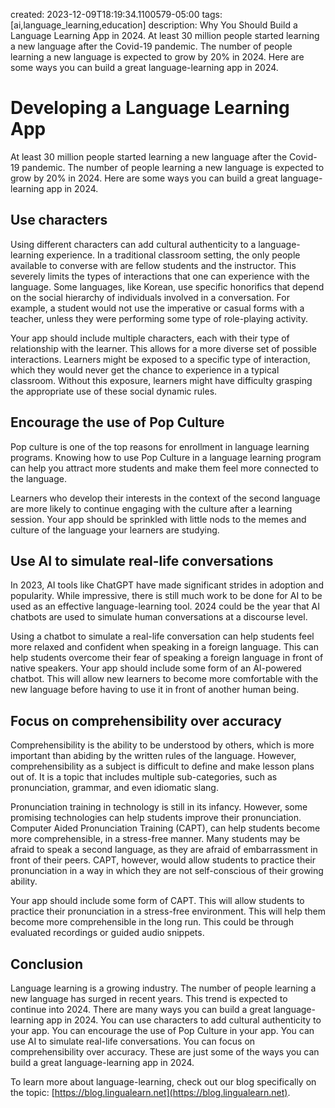 created: 2023-12-09T18:19:34.1100579-05:00
tags: [ai,language_learning,education]
description: Why You Should Build a Language Learning App in 2024. At least 30 million people started learning a new language after the Covid-19 pandemic. The number of people learning a new language is expected to grow by 20% in 2024. Here are some ways you can build a great language-learning app in 2024.

# Developing a Language Learning App

At least 30 million people started learning a new language after the Covid-19 pandemic. The number of people learning a new language is expected to grow by 20% in 2024. Here are some ways you can build a great language-learning app in 2024.

## Use characters
Using different characters can add cultural authenticity to a language-learning experience. In a traditional classroom setting, the only people available to converse with are fellow students and the instructor. This severely limits the types of interactions that one can experience with the language. Some languages, like Korean, use specific honorifics that depend on the social hierarchy of individuals involved in a conversation. For example, a student would not use the imperative or casual forms with a teacher, unless they were performing some type of role-playing activity.

Your app should include multiple characters, each with their type of relationship with the learner. This allows for a more diverse set of possible interactions. Learners might be exposed to a specific type of interaction, which they would never get the chance to experience in a typical classroom. Without this exposure, learners might have difficulty grasping the appropriate use of these social dynamic rules.

## Encourage the use of Pop Culture
Pop culture is one of the top reasons for enrollment in language learning programs. Knowing how to use Pop Culture in a language learning program can help you attract more students and make them feel more connected to the language.

Learners who develop their interests in the context of the second language are more likely to continue engaging with the culture after a learning session. Your app should be sprinkled with little nods to the memes and culture of the language your learners are studying.

## Use AI to simulate real-life conversations
In 2023, AI tools like ChatGPT have made significant strides in adoption and popularity. While impressive, there is still much work to be done for AI to be used as an effective language-learning tool. 2024 could be the year that AI chatbots are used to simulate human conversations at a discourse level.

Using a chatbot to simulate a real-life conversation can help students feel more relaxed and confident when speaking in a foreign language. This can help students overcome their fear of speaking a foreign language in front of native speakers. Your app should include some form of an AI-powered chatbot. This will allow new learners to become more comfortable with the new language before having to use it in front of another human being.

## Focus on comprehensibility over accuracy
Comprehensibility is the ability to be understood by others, which is more important than abiding by the written rules of the language. However, comprehensibility as a subject is difficult to define and make lesson plans out of. It is a topic that includes multiple sub-categories, such as pronunciation, grammar, and even idiomatic slang.

Pronunciation training in technology is still in its infancy. However, some promising technologies can help students improve their pronunciation. Computer Aided Pronunciation Training (CAPT), can help students become more comprehensible, in a stress-free manner. Many students may be afraid to speak a second language, as they are afraid of embarrassment in front of their peers. CAPT, however, would allow students to practice their pronunciation in a way in which they are not self-conscious of their growing ability.

Your app should include some form of CAPT. This will allow students to practice their pronunciation in a stress-free environment. This will help them become more comprehensible in the long run. This could be through evaluated recordings or guided audio snippets.

## Conclusion
Language learning is a growing industry. The number of people learning a new language has surged in recent years. This trend is expected to continue into 2024. There are many ways you can build a great language-learning app in 2024. You can use characters to add cultural authenticity to your app. You can encourage the use of Pop Culture in your app. You can use AI to simulate real-life conversations. You can focus on comprehensibility over accuracy. These are just some of the ways you can build a great language-learning app in 2024.

To learn more about language-learning, check out our blog specifically on the topic: [https://blog.lingualearn.net](https://blog.lingualearn.net).

